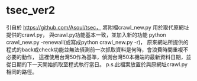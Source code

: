 # tsec_ver2
引自於 https://github.com/Asoul/tsec，
將附檔crawl_new.py 用於取代原網址提供的crawl.py，
與crawl.py功能基本一致，並加入新的功能 python crawl_new.py -renewall(或寫成python crawl_new.py -r)，
原來網站所提供的程式的back或check功能並無法偵測前一次抓取資料是何時，會浪費時間重複不必要的動作，
這裡使用台灣50作為基準，偵測台灣50本機端的最新資料日期，並從日期的下一天開始抓取至程式執行當日。
p.s.此檔案放置於與原網址crawl.py相同的路徑。
